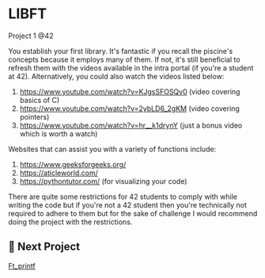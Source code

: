 # LIBFT
Project 1 @42

You establish your first library. It's fantastic if you recall the piscine's concepts because it employs many of them.
If not, it's still beneficial to refresh them with the videos available in the intra portal (if you're a student at 42).
Alternatively, you could also watch the videos listed below:

 1. https://www.youtube.com/watch?v=KJgsSFOSQv0 (video covering basics of C)
 2. https://www.youtube.com/watch?v=2ybLD6_2gKM (video covering pointers)
 3. https://www.youtube.com/watch?v=hr__k1drynY (just a bonus video which is worth a watch)
 
Websites that can assist you with a variety of functions include:
 1. https://www.geeksforgeeks.org/
 2. https://aticleworld.com/
 3. https://pythontutor.com/ (for visualizing your code)
 
 There are quite some restrictions for 42 students to comply with while writing the code but if you're not a 42 student
 then you're technically not required to adhere to them but for the sake of challenge I would recommend doing the project
 with the restrictions.


## 🚀 Next Project

[Ft_printf](https://github.com/adhaka-afk/FT_PRINTF)
